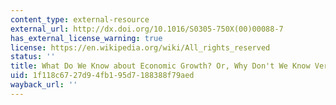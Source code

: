 ```yaml
---
content_type: external-resource
external_url: http://dx.doi.org/10.1016/S0305-750X(00)00088-7
has_external_license_warning: true
license: https://en.wikipedia.org/wiki/All_rights_reserved
status: ''
title: What Do We Know about Economic Growth? Or, Why Don't We Know Very Much?
uid: 1f118c67-27d9-4fb1-95d7-188388f79aed
wayback_url: ''
---
```

